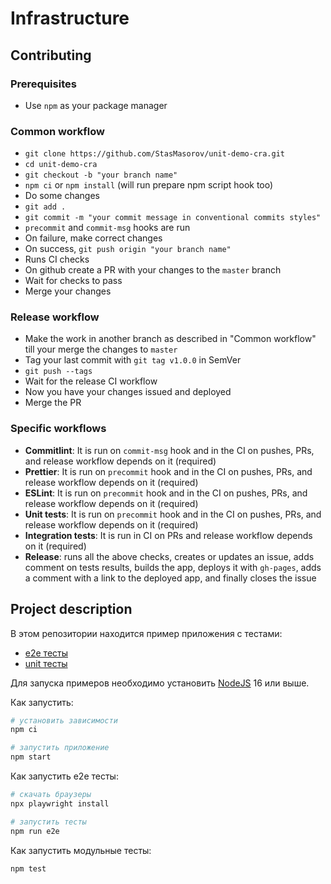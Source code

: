 # Infrastructure

## Contributing

### Prerequisites

- Use `npm` as your package manager

### Common workflow

- `git clone https://github.com/StasMasorov/unit-demo-cra.git`
- `cd unit-demo-cra`
- `git checkout -b "your branch name"`
- `npm ci` or `npm install` (will run prepare npm script hook too)
- Do some changes
- `git add .`
- `git commit -m "your commit message in conventional commits styles"`
- `precommit` and `commit-msg` hooks are run
- On failure, make correct changes
- On success, `git push origin "your branch name"`
- Runs CI checks
- On github create a PR with your changes to the `master` branch
- Wait for checks to pass
- Merge your changes

### Release workflow

- Make the work in another branch as described in "Common workflow" till your merge the changes to `master`
- Tag your last commit with `git tag v1.0.0` in SemVer
- `git push --tags`
- Wait for the release CI workflow
- Now you have your changes issued and deployed
- Merge the PR

### Specific workflows

- **Commitlint**: It is run on `commit-msg` hook and in the CI on pushes, PRs, and release workflow depends on it (required)
- **Prettier**: It is run on `precommit` hook and in the CI on pushes, PRs, and release workflow depends on it (required)
- **ESLint**: It is run on `precommit` hook and in the CI on pushes, PRs, and release workflow depends on it (required)
- **Unit tests**: It is run on `precommit` hook and in the CI on pushes, PRs, and release workflow depends on it (required)
- **Integration tests**: It is run in CI on PRs and release workflow depends on it (required)
- **Release**: runs all the above checks, creates or updates an issue, adds comment on tests results, builds the app, deploys it with `gh-pages`, adds a comment with a link to the deployed app, and finally closes the issue

## Project description

В этом репозитории находится пример приложения с тестами:

- [e2e тесты](e2e/example.spec.ts)
- [unit тесты](src/example.test.tsx)

Для запуска примеров необходимо установить [NodeJS](https://nodejs.org/en/download/) 16 или выше.

Как запустить:

```sh
# установить зависимости
npm ci

# запустить приложение
npm start
```

Как запустить e2e тесты:

```sh
# скачать браузеры
npx playwright install

# запустить тесты
npm run e2e
```

Как запустить модульные тесты:

```sh
npm test
```
